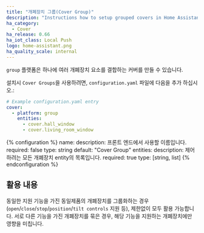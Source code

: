```yaml
---
title: "개폐장치 그룹(Cover Group)"
description: "Instructions how to setup grouped covers in Home Assistant."
ha_category:
  - Cover
ha_release: 0.66
ha_iot_class: Local Push
logo: home-assistant.png
ha_quality_scale: internal
---
```


`group` 플랫폼은 하나에 여러 개폐장치 요소를 결합하는 커버를 만들 수 있습니다.

설치시 `Cover Groups`을 사용하려면, `configuration.yaml` 파일에 다음을 추가 하십시오.:

```yaml
# Example configuration.yaml entry
cover:
  - platform: group
    entities:
      - cover.hall_window
      - cover.living_room_window
```

{% configuration %}
  name:
    description: 프론트 엔드에서 사용할 이름입니다.
    required: false
    type: string
    default: "Cover Group"
  entities:
    description: 제어하려는 모든 개폐장치 entity의 목록입니다.
    required: true
    type: [string, list]
{% endconfiguration %}

## 활용 내용

동일한 지원 기능을 가진 동일제품의 개폐장치를 그룹화하는 경우  (`open`/`close`/`stop`/`position`/`tilt controls` 지원 등), 제한없이 모두 활용 가능합니다. 서로 다른 기능을 가진 개폐장치를 묶은 경우, 해당 기능을 지원하는 개폐장치에만 영향을 미칩니다.